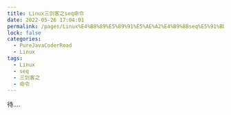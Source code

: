 ```yaml
---
title: Linux三剑客之seq命令
date: 2022-05-26 17:04:01
permalink: /pages/Linux%E4%B8%89%E5%89%91%E5%AE%A2%E4%B9%8Bseq%E5%91%BD%E4%BB%A4
lock: false
categories: 
  - PureJavaCoderRoad
  - Linux
tags: 
  - Linux
  - seq
  - 三剑客之
  - 命令
---
```

待....